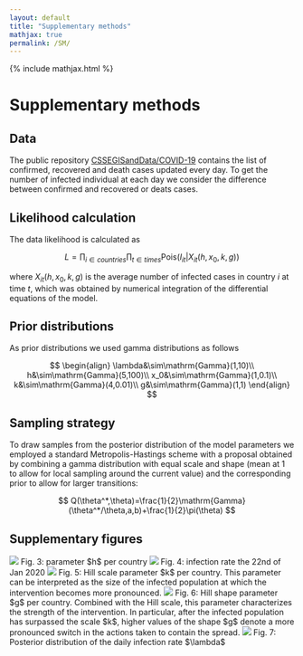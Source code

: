 ```yaml
---
layout: default
title: "Supplementary methods"
mathjax: true
permalink: /SM/
---
```


{% include mathjax.html %}

# Supplementary methods

## Data
The public repository [CSSEGISandData/COVID-19](https://github.com/CSSEGISandData/COVID-19) contains the list of confirmed, recovered and death cases updated every day. To get the number of infected individual at each day we consider the difference between confirmed and recovered or deats cases.

## Likelihood calculation
The data likelihood is calculated as

$$
L = \prod_{i\in countries}\prod_{t\in times}\mathrm{Pois}(I_{it}|X_{it}(h,x_0,k,g))
$$

where $X_{it}(h,x_0,k,g)$ is the average number of infected cases in country $i$ at time $t$, which was obtained by numerical integration of the differential equations of the model. 

## Prior distributions
As prior distributions we used gamma distributions as follows

$$
\begin{align}
\lambda&\sim\mathrm{Gamma}(1,10)\\
h&\sim\mathrm{Gamma}(5,100)\\
x_0&\sim\mathrm{Gamma}(1,0.1)\\
k&\sim\mathrm{Gamma}(4,0.01)\\
g&\sim\mathrm{Gamma}(1,1)
\end{align}
$$

## Sampling strategy
To draw samples from the posterior distribution of the model parameters we employed a standard Metropolis-Hastings scheme with a proposal obtained by combining a gamma distribution with equal scale and shape (mean at 1 to allow for local sampling around the current value) and the corresponding prior to allow for larger transitions:  

$$ Q(\theta^*,\theta)=\frac{1}{2}\mathrm{Gamma}(\theta^*/\theta,a,b)+\frac{1}{2}\pi(\theta)
$$

## Supplementary figures
<img src="../Figures/Figure_stat_2.png"/>
<imgcaption>Fig. 3: parameter $h$ per country</imgcaption>

<img src="../Figures/Figure_stat_3.png"/>
<imgcaption>Fig. 4: infection rate the 22nd of Jan 2020</imgcaption>

<img src="../Figures/Figure_stat_4.png"/>
<imgcaption>Fig. 5: Hill scale parameter $k$ per country. This parameter can be interpreted as the size of the infected population at which the intervention becomes more pronounced.</imgcaption>

<img src="../Figures/Figure_stat_5.png"/>
<imgcaption>Fig. 6: Hill shape parameter $g$ per country. Combined with the Hill scale, this parameter characterizes the strength of the intervention. In particular, after the infected population has surpassed the scale $k$, higher values of the shape $g$ denote a more pronounced switch in the actions taken to contain the spread.</imgcaption>

<img src="../Figures/Figure_stat_lambda.png"/>
<imgcaption>Fig. 7: Posterior distribution of the daily infection rate $\lambda$</imgcaption>


